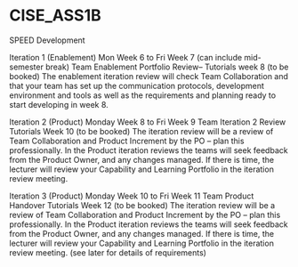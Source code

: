 # CISE_ASS1B

SPEED Development 

Iteration 1 (Enablement) Mon Week 6 to Fri Week 7 (can include mid-semester break)
Team Enablement Portfolio Review– Tutorials week 8 (to be booked)
The enablement iteration review will check Team Collaboration and that your team has set up
the communication protocols, development environment and tools as well as the requirements
and planning ready to start developing in week 8.

Iteration 2 (Product) Monday Week 8 to Fri Week 9
Team Iteration 2 Review Tutorials Week 10 (to be booked)
The iteration review will be a review of Team Collaboration and Product Increment by the PO –
plan this professionally. In the Product iteration reviews the teams will seek feedback from the
Product Owner, and any changes managed. If there is time, the lecturer will review your
Capability and Learning Portfolio in the iteration review meeting.

Iteration 3 (Product) Monday Week 10 to Fri Week 11
Team Product Handover Tutorials Week 12 (to be booked)
The iteration review will be a review of Team Collaboration and Product Increment by the PO –
plan this professionally. In the Product iteration reviews the teams will seek feedback from the
Product Owner, and any changes managed. If there is time, the lecturer will review your
Capability and Learning Portfolio in the iteration review meeting. (see later for details of
requirements)

